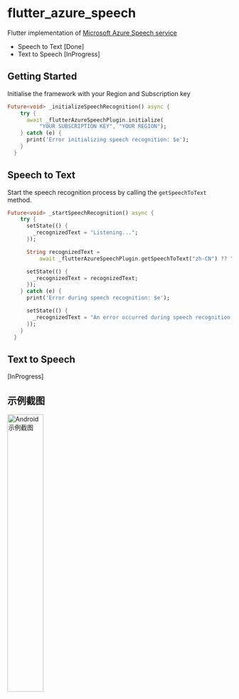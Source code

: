 # flutter_azure_speech

Flutter implementation of [Microsoft Azure Speech service](https://learn.microsoft.com/en-us/azure/ai-services/speech-service/)

 - Speech to Text [Done]
 - Text to Speech [InProgress]

## Getting Started

Initialise the framework with your Region and Subscription key

```dart
Future<void> _initializeSpeechRecognition() async {
    try {
      await _flutterAzureSpeechPlugin.initialize(
          "YOUR SUBSCRIPTION KEY", "YOUR REGION");
    } catch (e) {
      print('Error initializing speech recognition: $e');
    }
  }
```

## Speech to Text

Start the speech recognition process by calling the `getSpeechToText` method.

```dart
Future<void> _startSpeechRecognition() async {
    try {
      setState(() {
        _recognizedText = "Listening...";
      });

      String recognizedText =
          await _flutterAzureSpeechPlugin.getSpeechToText("zh-CN") ?? "";

      setState(() {
        _recognizedText = recognizedText;
      });
    } catch (e) {
      print('Error during speech recognition: $e');

      setState(() {
        _recognizedText = "An error occurred during speech recognition.";
      });
    }
  }
```

## Text to Speech

[InProgress]

## 示例截图

 <img src="https://github.com/jinmiao/flutter_azure_speech/blob/master/images/android_demo.jpg" alt="Android示例截图" width="40%">

 